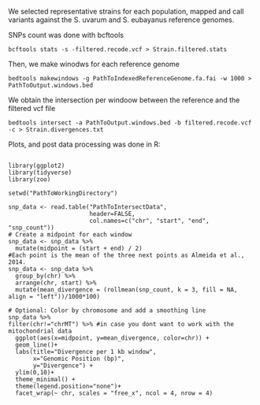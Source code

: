 We selected representative strains for each population, mapped and call variants against the S. uvarum and S. eubayanus reference genomes.

SNPs count was done with bcftools
```
bcftools stats -s -filtered.recode.vcf > Strain.filtered.stats
```
Then, we make winodws for each reference genome 

```
bedtools makewindows -g PathToIndexedReferenceGenome.fa.fai -w 1000 > PathToOutput.windows.bed
```
We obtain the intersection per windoow between the reference and the filtered vcf file

```
bedtools intersect -a PathToOutput.windows.bed -b filtered.recode.vcf -c > Strain.divergences.txt
```
Plots, and post data processing was done in R:

```

library(ggplot2)
library(tidyverse)
library(zoo)

setwd("PathToWorkingDirectory")

snp_data <- read.table("PathToIntersectData", 
                       header=FALSE, 
                       col.names=c("chr", "start", "end", "snp_count"))
# Create a midpoint for each window
snp_data <- snp_data %>%
  mutate(midpoint = (start + end) / 2)
#Each point is the mean of the three next points as Almeida et al., 2014.
snp_data <- snp_data %>%
  group_by(chr) %>%
  arrange(chr, start) %>%
  mutate(mean_divergence = (rollmean(snp_count, k = 3, fill = NA, align = "left"))/1000*100)

# Optional: Color by chromosome and add a smoothing line
snp_data %>%
filter(chr!="chrMT") %>% #in case you dont want to work with the mitochondrial data
  ggplot(aes(x=midpoint, y=mean_divergence, color=chr)) +
  geom_line()+
  labs(title="Divergence per 1 kb window",
       x="Genomic Position (bp)",
       y="Divergence") +
  ylim(0,10)+
  theme_minimal() +
  theme(legend.position="none")+
  facet_wrap(~ chr, scales = "free_x", ncol = 4, nrow = 4)
```
